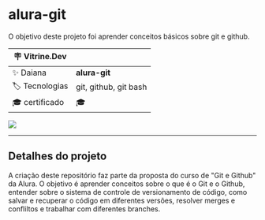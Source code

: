 # alura-git

O objetivo deste projeto foi aprender conceitos básicos sobre git e github.

| :placard: Vitrine.Dev |     |
| -------------  | --- |
| :sparkles: Daiana        | **alura-git**
| :label: Tecnologias | git, github, git bash
| :mortar_board: certificado     | 🎓

<!-- Inserir imagem com a #vitrinedev ao final do link -->
![](https://via.placeholder.com/1200x500.png?text=imagem+lindona+do+meu+projeto#vitrinedev)

---

## Detalhes do projeto

A criação deste repositório faz parte da proposta do curso de "Git e Github" da Alura. O objetivo é aprender conceitos sobre o que é o Git e o Github, entender sobre o sistema de controle de versionamento de código, como salvar e recuperar o código em diferentes versões, resolver merges e confliltos e trabalhar com diferentes branches.
